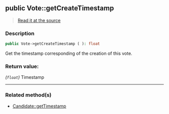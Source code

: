 ## public Vote::getCreateTimestamp

> [Read it at the source](https://github.com/julien-boudry/Condorcet/blob/master/src/Vote.php#L264)

### Description    

```php
public Vote->getCreateTimestamp ( ): float
```

Get the timestamp corresponding of the creation of this vote.
    

### Return value:   

*(`float`)* Timestamp


---------------------------------------

### Related method(s)      

* [Candidate::getTimestamp](/Docs/ApiReferences/Candidate%20Class/public%20Candidate--getTimestamp.md)    
